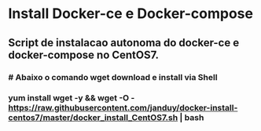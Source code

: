 # Install Docker-ce e Docker-compose

## Script de instalacao autonoma do docker-ce e docker-compose no CentOS7.

### # Abaixo o comando wget download e install via Shell

### yum install wget -y && wget -O - https://raw.githubusercontent.com/janduy/docker-install-centos7/master/docker_install_CentOS7.sh | bash

